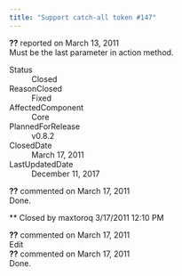 ```yaml
---
title: "Support catch-all token #147"
---
```

<div class="issue-report">
   <div class="issue-header"><b>??</b> reported on 
      <time datetime="2011-03-13T22:21:21.743-07:00" title="2011-03-13T22:21:21.743-07:00">March 13, 2011</time>
   </div>
   <div class="issue-message" markdown="1">Must be the last parameter in action method.
      
   </div>
   <div class="issue-footer">
      <dl>
         <dt>Status</dt>
         <dd>Closed</dd>
         <dt>ReasonClosed</dt>
         <dd>Fixed</dd>
         <dt>AffectedComponent</dt>
         <dd>Core</dd>
         <dt>PlannedForRelease</dt>
         <dd>v0.8.2</dd>
         <dt>ClosedDate</dt>
         <dd>
            <time datetime="2011-03-17T12:38:03.567-07:00" title="2011-03-17T12:38:03.567-07:00">March 17, 2011</time>
         </dd>
         <dt>LastUpdatedDate</dt>
         <dd>
            <time datetime="2017-12-11T02:15:56.247-08:00" title="2017-12-11T02:15:56.247-08:00">December 11, 2017</time>
         </dd>
      </dl>
   </div>
</div>
<div id="comment-77654" class="issue-comment">
   <div class="issue-header"><b>??</b> commented on 
      <time datetime="2011-03-17T12:12:12.397-07:00" title="2011-03-17T12:12:12.397-07:00">March 17, 2011</time>
   </div>
   <div class="issue-message" markdown="1">Done.


** Closed by maxtoroq 3/17/2011 12:10 PM
      
   </div>
</div>
<div id="comment-77655" class="issue-comment">
   <div class="issue-header"><b>??</b> commented on 
      <time datetime="2011-03-17T12:12:12.763-07:00" title="2011-03-17T12:12:12.763-07:00">March 17, 2011</time>
   </div>
   <div class="issue-message" markdown="1">Edit
      
   </div>
</div>
<div id="comment-77656" class="issue-comment">
   <div class="issue-header"><b>??</b> commented on 
      <time datetime="2011-03-17T12:37:30.707-07:00" title="2011-03-17T12:37:30.707-07:00">March 17, 2011</time>
   </div>
   <div class="issue-message" markdown="1">Done.
      
   </div>
</div>